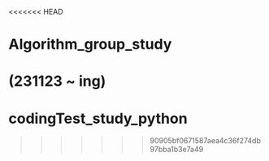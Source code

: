 <<<<<<< HEAD
# Algorithm_group_study

(231123 ~ ing)
=======
# codingTest_study_python
>>>>>>> 90905bf0671587aea4c36f274db97bba1b3e7a49
